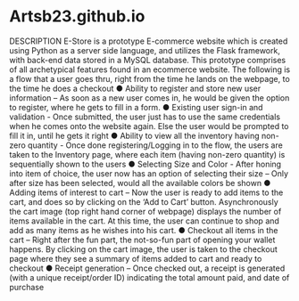 Artsb23.github.io
=================
DESCRIPTION
E-Store is a prototype E-commerce website which is created using Python as a server
side language, and utilizes the Flask framework, with back-end data stored in a MySQL
database. This prototype comprises of all archetypical features found in an ecommerce
website.
The following is a flow that a user goes thru, right from the time he lands on the
webpage, to the time he does a checkout
● Ability to register and store new user information – As soon as a new user
comes in, he would be given the option to register, where he gets to fill in a form.
● Existing user sign-in and validation - Once submitted, the user just has to use
the same credentials when he comes onto the website again. Else the user would
be prompted to fill it in, until he gets it right
● Ability to view all the inventory having non-zero quantity - Once done
registering/Logging in to the flow, the users are taken to the Inventory page,
where each item (having non-zero quantity) is sequentially shown to the users
● Selecting Size and Color - After honing into item of choice, the user now has an
option of selecting their size – Only after size has been selected, would all the
available colors be shown
● Adding items of interest to cart – Now the user is ready to add items to the
cart, and does so by clicking on the ‘Add to Cart’ button. Asynchronously the cart
image (top right hand corner of webpage) displays the number of items available
in the cart. At this time, the user can continue to shop and add as many items as he
wishes into his cart.
● Checkout all items in the cart – Right after the fun part, the not-so-fun part of
opening your wallet happens. By clicking on the cart image, the user is taken to
the checkout page where they see a summary of items added to cart and ready to
checkout
● Receipt generation – Once checked out, a receipt is generated (with a unique
receipt/order ID) indicating the total amount paid, and date of purchase
